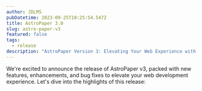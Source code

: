```yaml
---
author: JDLMS
pubDatetime: 2023-09-25T10:25:54.547Z
title: AstroPaper 3.0
slug: astro-paper-v3
featured: false
tags:
  - release
description: "AstroPaper Version 3: Elevating Your Web Experience with Astro v3 and Seamless View Transitions"
---
```


We're excited to announce the release of AstroPaper v3, packed with new features, enhancements, and bug fixes to elevate your web development experience. Let's dive into the highlights of this release:
